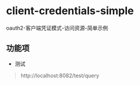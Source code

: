# client-credentials-simple

oauth2-客户端凭证模式-访问资源-简单示例

## 功能项

- 测试

> http://localhost:8082/test/query

 